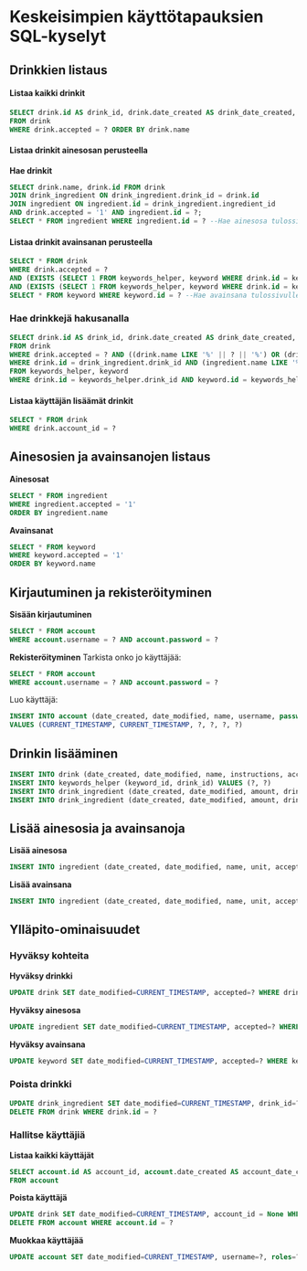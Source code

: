 # Keskeisimpien käyttötapauksien SQL-kyselyt

## Drinkkien listaus

#### Listaa kaikki drinkit
```SQL
SELECT drink.id AS drink_id, drink.date_created AS drink_date_created, drink.date_modified AS drink_date_modified, drink.name AS drink_name, drink.instructions AS drink_instructions, drink.accepted AS drink_accepted, drink.account_id AS drink_account_id 
FROM drink 
WHERE drink.accepted = ? ORDER BY drink.name
```

#### Listaa drinkit ainesosan perusteella
**Hae drinkit**
```SQL
SELECT drink.name, drink.id FROM drink
JOIN drink_ingredient ON drink_ingredient.drink_id = drink.id
JOIN ingredient ON ingredient.id = drink_ingredient.ingredient_id
AND drink.accepted = '1' AND ingredient.id = ?;
SELECT * FROM ingredient WHERE ingredient.id = ? --Hae ainesosa tulossivulle
```

#### Listaa drinkit avainsanan perusteella
```SQL
SELECT * FROM drink 
WHERE drink.accepted = ?
AND (EXISTS (SELECT 1 FROM keywords_helper, keyword WHERE drink.id = keywords_helper.drink_id AND keyword.id = keywords_helper.keyword_id AND keyword.id = ?))
AND (EXISTS (SELECT 1 FROM keywords_helper, keyword WHERE drink.id = keywords_helper.drink_id AND keyword.id = keywords_helper.keyword_id AND keyword.accepted = '1');
SELECT * FROM keyword WHERE keyword.id = ? --Hae avainsana tulossivulle
```

### Hae drinkkejä hakusanalla

```SQL
SELECT drink.id AS drink_id, drink.date_created AS drink_date_created, drink.date_modified AS drink_date_modified, drink.name AS drink_name, drink.instructions AS drink_instructions, drink.accepted AS drink_accepted, drink.account_id AS drink_account_id 
FROM drink 
WHERE drink.accepted = ? AND ((drink.name LIKE '%' || ? || '%') OR (drink.instructions LIKE '%' || ? || '%') OR (EXISTS (SELECT 1 FROM drink_ingredient, ingredient 
WHERE drink.id = drink_ingredient.drink_id AND (ingredient.name LIKE '%' || ? || '%'))) OR (EXISTS (SELECT 1 
FROM keywords_helper, keyword 
WHERE drink.id = keywords_helper.drink_id AND keyword.id = keywords_helper.keyword_id AND (keyword.name LIKE '%' || ? || '%'))))
```

#### Listaa käyttäjän lisäämät drinkit
```SQL
SELECT * FROM drink 
WHERE drink.account_id = ?
```

## Ainesosien ja avainsanojen listaus
**Ainesosat**
```SQL
SELECT * FROM ingredient 
WHERE ingredient.accepted = '1'
ORDER BY ingredient.name
```
**Avainsanat**
```SQL
SELECT * FROM keyword 
WHERE keyword.accepted = '1'
ORDER BY keyword.name
```

## Kirjautuminen ja rekisteröityminen
**Sisään kirjautuminen**
```SQL
SELECT * FROM account 
WHERE account.username = ? AND account.password = ?
```
**Rekisteröityminen**
Tarkista onko jo käyttäjää:
```SQL
SELECT * FROM account 
WHERE account.username = ? AND account.password = ?
```
Luo käyttäjä:
```SQL
INSERT INTO account (date_created, date_modified, name, username, password, roles)
VALUES (CURRENT_TIMESTAMP, CURRENT_TIMESTAMP, ?, ?, ?, ?)
```
## Drinkin lisääminen
```SQL
INSERT INTO drink (date_created, date_modified, name, instructions, accepted, account_id) VALUES (CURRENT_TIMESTAMP, CURRENT_TIMESTAMP, ?, ?, ?, ?)
INSERT INTO keywords_helper (keyword_id, drink_id) VALUES (?, ?)
INSERT INTO drink_ingredient (date_created, date_modified, amount, drink_id, ingredient_id) VALUES (CURRENT_TIMESTAMP, CURRENT_TIMESTAMP, ?, ?, ?)
INSERT INTO drink_ingredient (date_created, date_modified, amount, drink_id, ingredient_id) VALUES (CURRENT_TIMESTAMP, CURRENT_TIMESTAMP, ?, ?, ?)
```

## Lisää ainesosia ja avainsanoja
**Lisää ainesosa**
```SQL
INSERT INTO ingredient (date_created, date_modified, name, unit, accepted, account_id) VALUES (CURRENT_TIMESTAMP, CURRENT_TIMESTAMP, ?, ?, ?, ?)
```
**Lisää avainsana**
```SQL
INSERT INTO ingredient (date_created, date_modified, name, unit, accepted, account_id) VALUES (CURRENT_TIMESTAMP, CURRENT_TIMESTAMP, ?, ?, ?, ?)
```

## Ylläpito-ominaisuudet
### Hyväksy kohteita
**Hyväksy drinkki**
```SQL
UPDATE drink SET date_modified=CURRENT_TIMESTAMP, accepted=? WHERE drink.id = ?
```
**Hyväksy ainesosa**
```SQL
UPDATE ingredient SET date_modified=CURRENT_TIMESTAMP, accepted=? WHERE ingredient.id = ?
```
**Hyväksy avainsana**
```SQL
UPDATE keyword SET date_modified=CURRENT_TIMESTAMP, accepted=? WHERE keyword.id = ?
```

### Poista drinkki
```SQL
UPDATE drink_ingredient SET date_modified=CURRENT_TIMESTAMP, drink_id=? WHERE drink_ingredient.id = ?
DELETE FROM drink WHERE drink.id = ?
```

### Hallitse käyttäjiä
**Listaa kaikki käyttäjät**
```SQL
SELECT account.id AS account_id, account.date_created AS account_date_created, account.date_modified AS account_date_modified, account.name AS account_name, account.username AS account_username, account.password AS account_password, account.roles AS account_roles
FROM account
```
**Poista käyttäjä**
```SQL
UPDATE drink SET date_modified=CURRENT_TIMESTAMP, account_id = None WHERE drink.id = ?
DELETE FROM account WHERE account.id = ?
```
**Muokkaa käyttäjää**
```SQL
UPDATE account SET date_modified=CURRENT_TIMESTAMP, username=?, roles=? WHERE account.id = ?
```